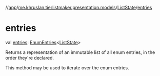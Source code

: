 //[app](../../../index.md)/[me.khruslan.tierlistmaker.presentation.models](../index.md)/[ListState](index.md)/[entries](entries.md)

# entries

val [entries](entries.md): [EnumEntries](https://kotlinlang.org/api/latest/jvm/stdlib/kotlin.enums/-enum-entries/index.html)&lt;[ListState](index.md)&gt;

Returns a representation of an immutable list of all enum entries, in the order they're declared.

This method may be used to iterate over the enum entries.
